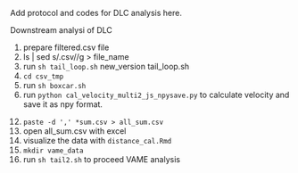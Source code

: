 Add protocol and codes for DLC analysis here.

Downstream analysi of DLC

1. prepare filtered.csv file
2. ls | sed s/.csv//g > file_name
6. run `sh tail_loop.sh` new_version tail_loop.sh
7. `cd csv_tmp`
8. run `sh boxcar.sh`
9. run `python cal_velocity_multi2_js_npysave.py` to calculate velocity and save it as npy format.
<!--- 11. run `distance_multi.py’ to calculate the average distance per sec -->
12. `paste -d ',' *sum.csv > all_sum.csv`
13. open all_sum.csv with excel
14. visualize the data with `distance_cal.Rmd`
15. `mkdir vame_data`
16. run `sh tail2.sh` to proceed VAME analysis
